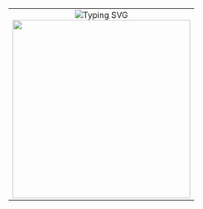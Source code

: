 <table>
  <tr>
    <td align="center">
      <!-- Animação de digitação -->
      <img src="https://readme-typing-svg.demolab.com?font=Fira+Code&pause=1000&color=00ffab&width=400&height=40&lines=Hello%2F+I'm+Ester!" alt="Typing SVG" />
      <br/>
      <!-- GIF animado -->
      <img src="https://i.imgur.com/JQqw2EX.gif" width="350" />
    </td>
  </tr>
</table>
